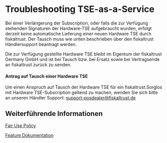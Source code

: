 # Troubleshooting TSE-as-a-Service

Bei einer Verlängerung der Subscription, oder falls die zur Verfügung stehenden Signaturen der Hardware-TSE aufgebraucht wurden, erfolgt derzeit keine automatische Lieferung einer neuen Hardware TSE durch fiskaltrust. Der Tausch muss wie unten beschrieben über den fiskaltrust Händlersupport beantragt werden.

Die zur Verfügung gestellte Hardware TSE bleibt im Eigentum der fiskaltrust Germany GmbH und ist bei Tausch bzw. bei Ersatz sowie bei Vertragsende an fiskaltrust zurück zu senden.

#### Antrag auf Tausch einer Hardware TSE

Um einen Anspruch auf Tausch der Hardware TSE für ein fiskaltrust.Sorglos mit Hardware TSE-Subscription geltend zu machen, wenden Sie sich bitte an unseren Händler Support: support-posdealer@fiskaltrust.de

## Weiterführende Informationen

[Fair Use Policy](../../for-posoperators/market-de-fair-use-policy.md)

[Feature Dokumentation](../../product-service-description/compliance-as-a-service/features/TSE-as-a-service.md)
